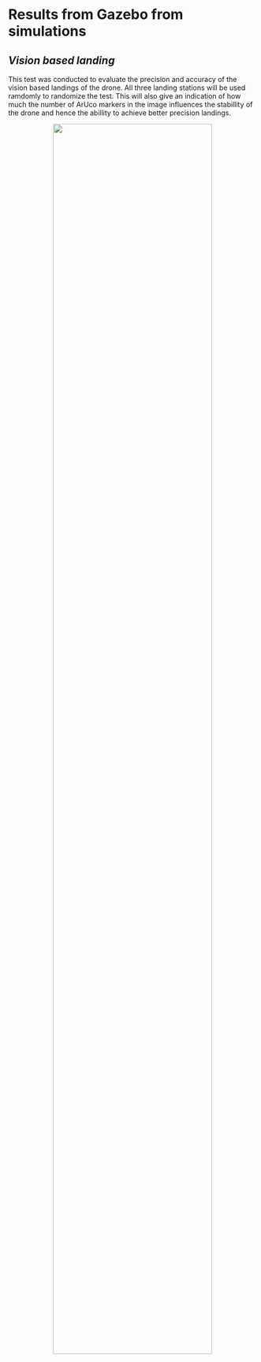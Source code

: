 # Results from Gazebo from simulations
## _Vision based landing_

This test was conducted to evaluate the precision and accuracy of the vision based landings of the drone. All three landing stations will be used ramdomly to randomize the test. This will also give an indication of how much the number of ArUco markers in the image influences the stabillity of the drone and hence the abillity to achieve better precision landings. 

<p align="center">
  <img src="vision_landing_precision_and_accuracy_vertical_vel_0.5_max_error_0.05.gif" 
  width="80%">
</p>
